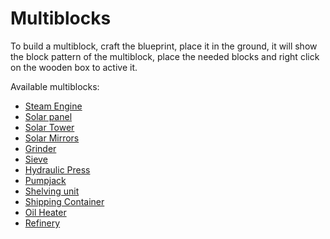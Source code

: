 # Multiblocks

To build a multiblock, craft the blueprint, place it in the ground, it will show the block pattern of the multiblock, 
place the needed blocks and right click on the wooden box to active it.

Available multiblocks:
- [Steam Engine](machines/generators/2-steam-engine.md)
- [Solar panel](machines/generators/5-solar-panel.md)
- [Solar Tower](machines/generators/6-solar-tower.md)
- [Solar Mirrors](machines/generators/6.1-solar-mirror.md)
- [Grinder](machines/processing_machines/3-grinder.md)
- [Sieve](machines/processing_machines/4-sieve.md)
- [Hydraulic Press](machines/processing_machines/5-hydraulic-press.md)
- [Pumpjack](machines/processing_machines/6-pumpjack.md)
- [Shelving unit](machines/utilities/1-shelving-unit.md)
- [Shipping Container](machines/utilities/2-shipping-container.md)
- [Oil Heater](machines/processing_machines/8-oil-heater.md)
- [Refinery](machines/processing_machines/9-refinery.md)

